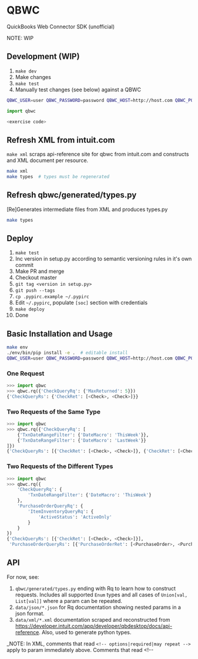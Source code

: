 # QBWC

QuickBooks Web Connector SDK (unofficial)

NOTE: WIP

## Development (WIP)

1. `make dev`
2. Make changes
3. `make test`
4. Manually test changes (see below) against a QBWC

```bash
QBWC_USER=user QBWC_PASSWORD=password QBWC_HOST=http://host.com QBWC_PORT=8166 ./env/bin/ipython
```

```python
import qbwc

<exercise code>
```

## Refresh XML from intuit.com

`make xml` scraps api-reference site for qbwc from intuit.com and constructs and XML document per resource. 

```bash
make xml
make types  # types must be regenerated
```

## Refresh qbwc/generated/types.py

[Re]Generates intermediate files from XML and produces types.py

```bash
make types
```

## Deploy

1. `make test`
2. Inc version in setup.py according to semantic versioning rules in it's own commit
3. Make PR and merge
4. Checkout master
5. `git tag <version in setup.py>`
6. `git push --tags` 
7. `cp .pypirc.example ~/.pypirc`
8. Edit `~/.pypirc`, populate `[soc]` section with credentials
9. `make deploy`
10. Done

## Basic Installation and Usage

```bash
make env
./env/bin/pip install -e .  # editable install
QBWC_USER=user QBWC_PASSWORD=password QBWC_HOST=http://host.com QBWC_PORT=8166 ./env/bin/python
```

### One Request

```python
>>> import qbwc
>>> qbwc.rq({'CheckQueryRq': {'MaxReturned': 5}})
{'CheckQueryRs': {'CheckRet': [<Check>, <Check>]}}
```

### Two Requests of the Same Type

```python
>>> import qbwc
>>> qbwc.rq({'CheckQueryRq': [
	{'TxnDateRangeFilter': {'DateMacro': 'ThisWeek'}},
	{'TxnDateRangeFilter': {'DateMacro': 'LastWeek'}}
]})
{'CheckQueryRs': [{'CheckRet': [<Check>, <Check>]}, {'CheckRet': [<Check>, <Check>]}]}
```

### Two Requests of the Different Types

```python
>>> import qbwc
>>> qbwc.rq({
	'CheckQueryRq': {
		'TxnDateRangeFilter': {'DateMacro': 'ThisWeek'}
	},
	'PurchaseOrderQueryRq': {
		'ItemInventoryQueryRq': {
        	'ActiveStatus': 'ActiveOnly'
    	}
    }
})
{'CheckQueryRs': [{'CheckRet': [<Check>, <Check>]}],
 'PurchaseOrderQueryRs': [{'PurchaseOrderRet': [<PurchaseOrder>, <PurchaseOrder>, <etc>]}]
```


## API

For now, see:

1. `qbwc/generated/types.py` ending with Rq to learn how to construct requests. Includes all supported `Enum` types and all cases of `Union[val, List[val]]` where a param can be repeated.
2. `data/json/*.json` for Rq documentation showing nested params in a json format.
3. `data/xml/*.xml` documentation scraped and reconstructed from https://developer.intuit.com/app/developer/qbdesktop/docs/api-reference. Also, used to generate python types.

_NOTE: In XML, comments that read `<!-- options|required|may repeat -->` apply to param immediately above. Comments that read <!-- 